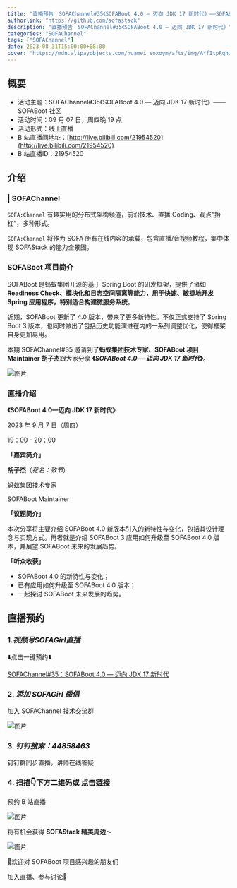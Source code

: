 ```yaml
---
title: "直播预告｜SOFAChannel#35《SOFABoot 4.0 — 迈向 JDK 17 新时代》——SOFABoot 社区"
authorlink: "https://github.com/sofastack"
description: "直播预告｜SOFAChannel#35《SOFABoot 4.0 — 迈向 JDK 17 新时代》"
categories: "SOFAChannel"
tags: ["SOFAChannel"]
date: 2023-08-31T15:00:00+08:00
cover: "https://mdn.alipayobjects.com/huamei_soxoym/afts/img/A*fItpRqhzLXcAAAAAAAAAAAAADrGAAQ/original"
---
```


## 概要

- 活动主题：SOFAChannel#35《SOFABoot 4.0 — 迈向 JDK 17 新时代》——SOFABoot 社区
- 活动时间：09 月 07 日，周四晚 19 点
- 活动形式：线上直播
- B 站直播间地址：[http://live.bilibili.com/21954520](http://live.bilibili.com/21954520)
- B 站直播ID：21954520

## 介绍

### | SOFAChannel

`SOFA:Channel` 有趣实用的分布式架构频道，前沿技术、直播 Coding、观点“抬杠”，多种形式。

`SOFA:Channel` 将作为 SOFA 所有在线内容的承载，包含直播/音视频教程，集中体现 SOFAStack 的能力全景图。

### SOFABoot 项目简介

SOFABoot 是蚂蚁集团开源的基于 Spring Boot 的研发框架，提供了诸如 **Readiness Check、模块化和日志空间隔离等能力，用于快速、敏捷地开发 Spring 应用程序，特别适合构建微服务系统**。

近期，SOFABoot 更新了 4.0 版本，带来了更多新特性。不仅正式支持了 Spring Boot 3 版本，也同时做出了包括历史功能演进在内的一系列调整优化，使得框架自身更加易用。

本期 SOFAChannel#35 邀请到了**蚂蚁集团技术专家、SOFABoot 项目 Maintainer 胡子杰**跟大家分享 **《*****SOFABoot 4.0 — 迈向 JDK 17 新时代*****》**。

![图片](https://mdn.alipayobjects.com/huamei_soxoym/afts/img/A*iZZ7Qoh2LbUAAAAAAAAAAAAADrGAAQ/original)

### **直播介绍**

**《SOFABoot 4.0—迈向 JDK 17 新时代》**

2023 年 9 月 7 日（周四）

19：00 - 20：00

**「嘉宾简介」**

**胡子杰**（*花名：致节*）

蚂蚁集团技术专家

SOFABoot Maintainer

**「议题简介」**

本次分享将主要介绍 SOFABoot 4.0 新版本引入的新特性与变化，包括其设计理念与实现方式。再者就是介绍 SOFABoot 3 应用如何升级至 SOFABoot 4.0 版本，并展望 SOFABoot 未来的发展趋势。 

**「听众收获」**

- SOFABoot 4.0 的新特性与变化；
- 已有应用如何升级至 SOFABoot 4.0 版本；
- 一起探讨 SOFABoot 未来发展的趋势。

## **直播预约**

### 1.*视频号SOFAGirl直播*

⬇️点击一键预约⬇️

[SOFAChannel#35：SOFABoot 4.0 — 迈向 JDK 17 新时代](https://channels.weixin.qq.com/platform/live/reserve_detail?noticeId=finderlivenotice-v2_060000231003b20faec8c6ea8c1fc2d1cd04ea35b0778bb6cacaac8db7953c457eb33fa5ffc1%40finder-1693454763249903-837611355)

### 2. *添加 SOFAGirl 微信*

加入 SOFAChannel 技术交流群

![图片](https://mdn.alipayobjects.com/huamei_soxoym/afts/img/A*FyvgRYVG4kgAAAAAAAAAAAAADrGAAQ/original)

### 3. *钉钉搜索：44858463*

钉钉群同步直播，讲师在线答疑

### 4. 扫描👇下方二维码或 点击[链接](https://www.bilibili.com/opus/835944770876473346?spm_id_from=444.41.0.0)

预约 B 站直播

![图片](https://mdn.alipayobjects.com/huamei_soxoym/afts/img/A*eNAoT4_JolwAAAAAAAAAAAAADrGAAQ/original)

将有机会获得 **SOFAStack 精美周边**～

![图片](https://mdn.alipayobjects.com/huamei_soxoym/afts/img/A*gejaSrQSnRAAAAAAAAAAAAAADrGAAQ/original)

🤩欢迎对 SOFABoot 项目感兴趣的朋友们

加入直播、参与讨论🤗
